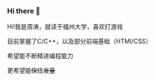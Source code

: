 ### Hi there 👋

<!--
**xiangfei1ae/xiangfei1ae** is a ✨ _special_ ✨ repository because its `README.md` (this file) appears on your GitHub profile.

Here are some ideas to get you started:

- 🔭 I’m currently working on ...
- 🌱 I’m currently learning ...
- 👯 I’m looking to collaborate on ...
- 🤔 I’m looking for help with ...
- 💬 Ask me about ...
- 📫 How to reach me: ...
- 😄 Pronouns: ...
- ⚡ Fun fact: ...
-->
Hi!我是周涛，就读于福州大学，喜欢打游戏  
  
目前掌握了C/C++，以及部分前端基础（HTMI/CSS） 
  
希望能不断精进编程能力  
  
更希望能~~保住发量~~  

